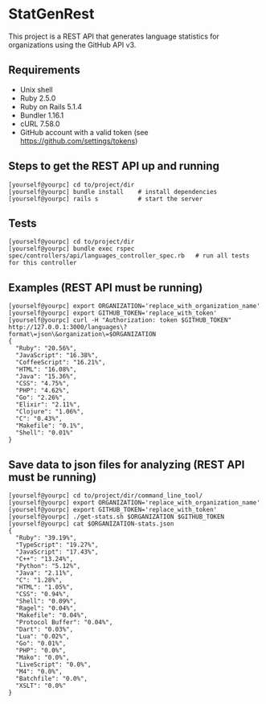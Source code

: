 # StatGenRest
This project is a REST API that generates language statistics for organizations using the GitHub API v3.


## Requirements
* Unix shell
* Ruby 2.5.0
* Ruby on Rails 5.1.4
* Bundler 1.16.1 
* cURL 7.58.0
* GitHub account with a valid token (see https://github.com/settings/tokens)


## Steps to get the REST API up and running
```
[yourself@yourpc] cd to/project/dir
[yourself@yourpc] bundle install    # install dependencies
[yourself@yourpc] rails s           # start the server
```


## Tests
```
[yourself@yourpc] cd to/project/dir
[yourself@yourpc] bundle exec rspec spec/controllers/api/languages_controller_spec.rb   # run all tests for this controller
```


## Examples (REST API must be running)
```
[yourself@yourpc] export ORGANIZATION='replace_with_organization_name'
[yourself@yourpc] export GITHUB_TOKEN='replace_with_token'
[yourself@yourpc] curl -H "Authorization: token $GITHUB_TOKEN" http://127.0.0.1:3000/languages\?format\=json\&organization\=$ORGANIZATION
{
  "Ruby": "20.56%",
  "JavaScript": "16.38%",
  "CoffeeScript": "16.21%",
  "HTML": "16.08%",
  "Java": "15.36%",
  "CSS": "4.75%",
  "PHP": "4.62%",
  "Go": "2.26%",
  "Elixir": "2.11%",
  "Clojure": "1.06%",
  "C": "0.43%",
  "Makefile": "0.1%",
  "Shell": "0.01%"
}
```

## Save data to json files for analyzing (REST API must be running)
```
[yourself@yourpc] cd to/project/dir/command_line_tool/
[yourself@yourpc] export ORGANIZATION='replace_with_organization_name'
[yourself@yourpc] export GITHUB_TOKEN='replace_with_token'
[yourself@yourpc] ./get-stats.sh $ORGANIZATION $GITHUB_TOKEN
[yourself@yourpc] cat $ORGANIZATION-stats.json
{
  "Ruby": "39.19%",
  "TypeScript": "19.27%",
  "JavaScript": "17.43%",
  "C++": "13.24%",
  "Python": "5.12%",
  "Java": "2.11%",
  "C": "1.28%",
  "HTML": "1.05%",
  "CSS": "0.94%",
  "Shell": "0.09%",
  "Ragel": "0.04%",
  "Makefile": "0.04%",
  "Protocol Buffer": "0.04%",
  "Dart": "0.03%",
  "Lua": "0.02%",
  "Go": "0.01%",
  "PHP": "0.0%",
  "Mako": "0.0%",
  "LiveScript": "0.0%",
  "M4": "0.0%",
  "Batchfile": "0.0%",
  "XSLT": "0.0%"
}
```